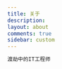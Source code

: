 ```yaml
---
title: 关于
description:
layout: about
comments: true
sidebar: custom
---
```


```markdown
渡劫中的IT工程师
```
